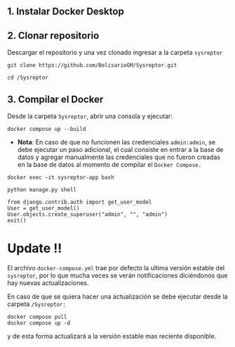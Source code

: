 
## 1. Instalar Docker Desktop

## 2. Clonar repositorio

Descargar el repositorio y una vez clonado ingresar a la carpeta `sysreptor`

```
git clone https://github.com/BelisarioGM/Sysreptor.git

cd /Sysreptor
```

## 3. Compilar el Docker

Desde la carpeta `Sysreptor`, abrir una consola y ejecutar:

```
docker compose up --build
```

- **Nota**: En caso de que no funcionen las credenciales `admin:admin`, se debe ejecutar un paso adicional, el cual consiste en entrar a la base de datos y agregar manualmente las credenciales que no fueron creadas en la base de datos al momento de compilar el `Docker Compose.` 

```
docker exec -it sysreptor-app bash
```

```
python manage.py shell
```

```
from django.contrib.auth import get_user_model
User = get_user_model()
User.objects.create_superuser("admin", "", "admin")
exit()
```

# Update !!

El archivo `docker-compose.yml` trae por defecto la ultima versión estable del `sysreptor`, por lo que mucha veces se verán notificaciones diciéndonos que hay nuevas actualizaciones.

En caso de que se quiera hacer una actualización se debe ejecutar desde la carpeta `/Sysreptor:` 

```
docker compose pull
docker compose up -d
```

y de esta forma actualizará a la versión estable mas reciente disponible.